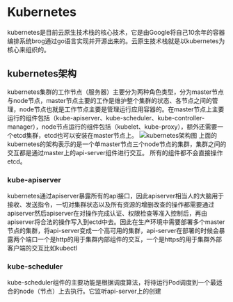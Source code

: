 # Kubernetes
kubernetes是目前云原生技术栈的核心技术，它是由Google将自己10余年的容器编排系统brog通过go语言实现并开源出来的。云原生技术栈就是以kubernetes为核心来组织的。
## kubernetes架构
kubernetes集群的工作节点（服务器）主要分为两种角色类型，分为master节点与node节点，master节点主要的工作是维护整个集群的状态、各节点之间的管理，node节点也就是工作节点主要是管理运行应用容器的。在master节点上主要运行的组件包括（kube-apiserver、kube-scheduler、kube-controller-manager），node节点运行的组件包括（kubelet、kube-proxy），额外还需要一个etcd集群，etcd也可以安装在master节点上。
![kubernetes架构图](https://d33wubrfki0l68.cloudfront.net/2475489eaf20163ec0f54ddc1d92aa8d4c87c96b/e7c81/images/docs/components-of-kubernetes.svg)
上面的kubernetes的架构表示的是一个单master节点三个node节点的集群，集群之间的交互都是通过master上的api-server组件进行交互。
所有的组件都不会直接操作etcd。
### kube-apiserver
kubernetes通过apiserver暴露所有的api接口，因此apiserver相当人的大脑用于接收、发送指令，一切对集群状态以及所有资源的增删改查的操作都需要通过apiserver然后apiserver在对操作完成认证、权限检查等准入控制后，再由apiserver将合法的操作写入到ectd中去。因此在生产环境中需要部署多个master节点的集群，将api-server变成一个高可用的集群，api-server在部署的时候会暴露两个端口一个是http的用于集群内部组件的交互，一个是https的用于集群外部客户端的交互比如kubectl
### kube-scheduler
kube-scheduler组件的主要功能是根据调度算法，将待运行Pod调度到一个最适合的node（节点）上去执行。它监听api-server上的创建

<!--stackedit_data:
eyJoaXN0b3J5IjpbMTk3NzA3Mzc1OSwtMjY3Nzk0Mzg5LC0xNT
c4MDM3NzM3LDI3MTE2NTQ4NCw2MDAwMzYzNzEsMTMyNzQwMzAx
OCwtMTY2OTg4MTM5OCwxMDA0OTU5ODM0LC0xNTE4Mzk4OTAyLC
04MzU1MDE0NDIsOTg2MTc2MjczXX0=
-->